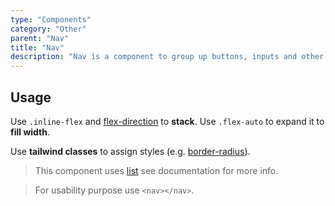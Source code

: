 ```yaml
---
type: "Components"
category: "Other"
parent: "Nav"
title: "Nav"
description: "Nav is a component to group up buttons, inputs and other content."
---
```


## Usage

Use `.inline-flex` and [flex-direction](https://tailwindcss.com/docs/flex-direction) to **stack**. Use `.flex-auto` to expand it to **fill width**.

Use **tailwind classes** to assign styles (e.g. [border-radius](https://tailwindcss.com/docs/border-radius)).

> This component uses [list](/components/list) see documentation for more info.

> For usability purpose use `<nav></nav>`.

<demo>
  <demoinline src="demos/components/nav/usage">
  </demoinline>
</demo>
